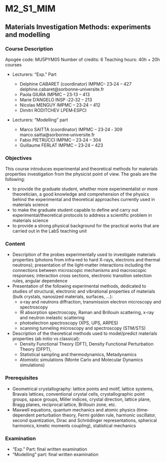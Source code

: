 # M2_S1_MIM
## Materials Investigation Methods: experiments and modelling

### Course Description
Apogée code: MU5PYM05 
Number of credits: 6 
Teaching hours: 40h + 20h courses

* Lecturers: “Exp.” Part

  * Delphine CABARET (coordinator) 
    IMPMC– 23‐24 – 427
    delphine.cabaret@sorbonne‐universite.fr
  * Paola GIURA 
    IMPMC – 23‐13 – 413
  * Marie D’ANGELO 
    INSP ‐22‐32 – 213
  * Nicolas MENGUY 
    IMPMC – 23‐24 – 412 
  * Dimitri RODITCHEV 
    LPEM‐ESPCI

* Lecturers: “Modelling” part 
  * Marco SAITTA (coordinator) 
    IMPMC – 23‐24 ‐ 309 
    marco.saitta@sorbonne‐universite.fr 
  * Fabio PIETRUCCI 
    IMPMC – 23‐24 – 304 
  * Guillaume FERLAT 
    IMPMC – 23‐24 – 423


### Objectives 

This course introduces experimental and theoretical methods for materials properties investigation from the physicist point of view. The goals are the following: 
* to provide the graduate student, whether more experimentalist or more theoretician, a good knowledge and comprehension of the physics behind the experimental and theoretical approaches currently used in materials science
* to make the graduate student capable to define and carry out experimental/theoretical protocols to address a scientific problem in materials science
* to provide a strong physical background for the practical works that are carried out in the LabS teaching unit

### Content 
 
* Description of the probes experimentally used to investigate materials properties (photons from infra‐red to hard X-rays, electrons and thermal neutrons); presentation of the light‐matter interactions including the connections between microscopic mechanisms and macroscopic responses; interaction cross sections, electronic transition selection rules, angular dependence
* Presentation of the following experimental methods, dedicated to studies of structural, electronic and vibrational properties of materials (bulk crystals, nanosized materials, surfaces, ...):  
  * x‐ray and neutrons diffraction, transmission electron microscopy and spectroscopy 
  * IR absorption spectroscopy, Raman and Brillouin scattering, x-ray and neutron inelastic scattering  
  * photoelectron spectroscopy (XPS, UPS, ARPES) 
  * scanning tunneling microscopy and spectroscopy (STM/STS) 
* Description of the theoretical methods used to model/predict materials properties (ab initio vs classical):  
  * Density Functional Theory (DFT), Density Functional Perturbation Theory (DFPT), 
  * Statistical sampling and thermodynamics, Metadynamics 
  * Atomistic simulations (Monte Carlo and Molecular Dynamics simulations) 

### Prerequisites 
 
* Geometrical crystallography: lattice points and motif, lattice systems, Bravais lattices, conventional crystal cells, crystallographic point groups, space groups, Miller indices, crystal direction, lattice plane, Bragg planes, reciprocal lattice, Brillouin zone, etc. 
* Maxwell equations, quantum mechanics and atomic physics (time‐dependent perturbation theory, Fermi golden rule, harmonic oscillator, second quantization, Dirac and Schrödinger representations, spherical harmonics, kinetic moments coupling), statistical mechanics 

### Examination 
 
* “Exp.” Part: final written examination 
* “Modelling” part: final written examination
